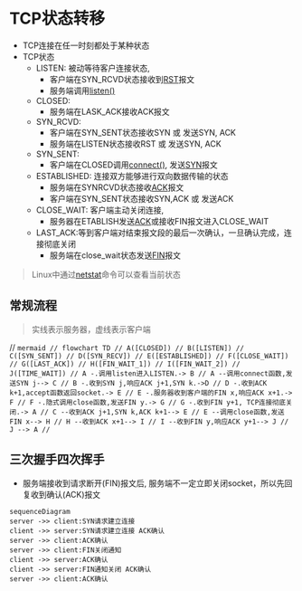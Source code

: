 # TCP状态转移

- TCP连接在任一时刻都处于某种状态
- TCP状态
  - LISTEN: 被动等待客户连接状态, 
    - 客户端在SYN_RCVD状态接收到[RST](tcp报文头部结构.md)报文
    - 服务端调用[listen()](linux-socket-api-listen()函数.md)
  - CLOSED: 
    - 服务端在LASK_ACK接收ACK报文
  - SYN_RCVD: 
    - 客户端在SYN_SENT状态接收SYN 或 发送SYN, ACK
    - 服务端在LISTEN状态接收RST 或 发送SYN, ACK
  - SYN_SENT:
    - 客户端在CLOSED调用[connect()](linux-socket-api-connect()函数.md), 发送[SYN](tcp报文头部结构.md)报文
  - ESTABLISHED: 连接双方能够进行双向数据传输的状态
    - 服务端在SYNRCVD状态接收[ACK](tcp报文头部结构.md)报文
    - 客户端在SYN_SENT状态接收SYN,ACK 或 发送ACK
  - CLOSE_WAIT: 客户端主动关闭连接, 
    - 服务器在ETABLISH发送[ACK](tcp报文头部结构.md)或接收FIN报文进入CLOSE_WAIT
  - LAST_ACK:等到客户端对结束报文段的最后一次确认，一旦确认完成，连接彻底关闭
    - 服务端在close_wait状态发送[FIN](tcp报文头部结构.md)报文

> Linux中通过[netstat](netstat.md)命令可以查看当前状态

## 常规流程

> 实线表示服务器，虚线表示客户端

// ```mermaid
// flowchart TD
// A([CLOSED])
// B([LISTEN])
// C([SYN_SENT])
// D([SYN_RECV])
// E([ESTABLISHED])
// F([CLOSE_WAIT])
// G([LAST_ACK])
// H([FIN_WAIT_1])
// I([FIN_WAIT_2])
// J([TIME_WAIT])
// A -.调用listen进入LISTEN.-> B
// A --调用connect函数,发送SYN j--> C
// B -.收到SYN j,响应ACK j+1,SYN k.->D
// D -.收到ACK k+1,accept函数返回socket.-> E
// E -.服务器收到客户端的FIN x,响应ACK x+1.-> F
// F -.隐式调用close函数,发送FIN y.-> G
// G -.收到FIN y+1, TCP连接彻底关闭.-> A
// C --收到ACK j+1,SYN k,ACK k+1--> E
// E --调用close函数,发送FIN x--> H
// H --收到ACK x+1--> I
// I --收到FIN y,响应ACK y+1--> J
// J --> A
// ```

## 三次握手四次挥手

- 服务端接收到请求断开(FIN)报文后, 服务端不一定立即关闭socket，所以先回复收到确认(ACK)报文

```mermaid
sequenceDiagram
server ->> client:SYN请求建立连接
client ->> server:SYN请求建立连接 ACK确认
server ->> client:ACK确认
server ->> client:FIN关闭通知
client ->> server:ACK确认
client ->> server:FIN通知关闭 ACK确认
server ->> client:ACK确认
```